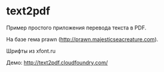 text2pdf
========

Пример простого приложения перевода текста в PDF.

На базе гема prawn (http://prawn.majesticseacreature.com).

Шрифты из xfont.ru

Демо: http://text2pdf.cloudfoundry.com/